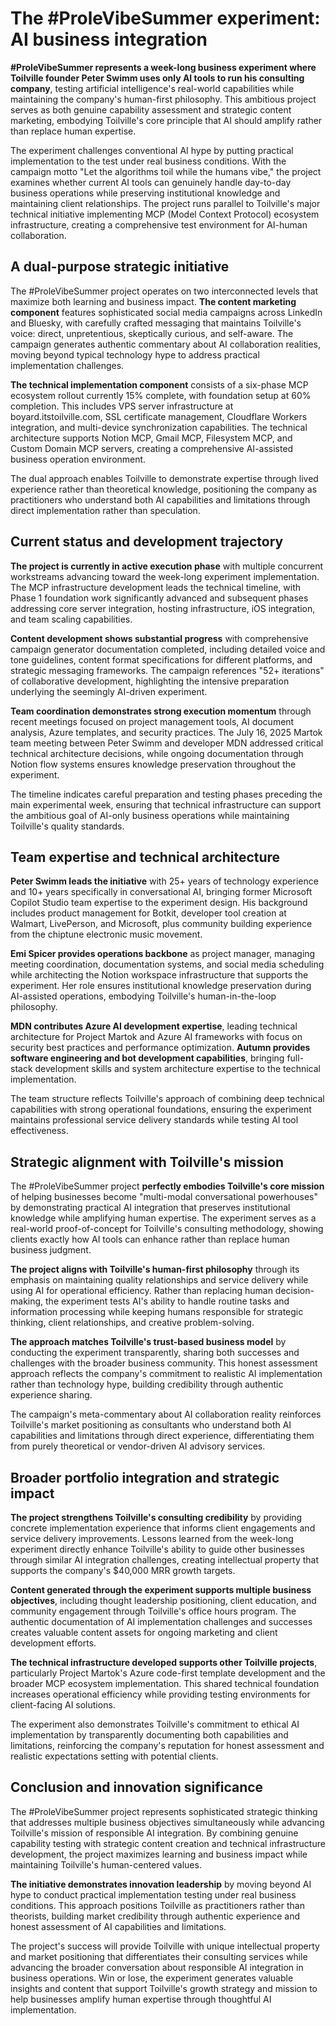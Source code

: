 # The #ProleVibeSummer experiment: AI business integration

**#ProleVibeSummer represents a week-long business experiment where Toilville founder Peter Swimm uses only AI tools to run his consulting company**, testing artificial intelligence's real-world capabilities while maintaining the company's human-first philosophy. This ambitious project serves as both genuine capability assessment and strategic content marketing, embodying Toilville's core principle that AI should amplify rather than replace human expertise.

The experiment challenges conventional AI hype by putting practical implementation to the test under real business conditions. With the campaign motto "Let the algorithms toil while the humans vibe," the project examines whether current AI tools can genuinely handle day-to-day business operations while preserving institutional knowledge and maintaining client relationships. The project runs parallel to Toilville's major technical initiative implementing MCP (Model Context Protocol) ecosystem infrastructure, creating a comprehensive test environment for AI-human collaboration.

## A dual-purpose strategic initiative

The #ProleVibeSummer project operates on two interconnected levels that maximize both learning and business impact. **The content marketing component** features sophisticated social media campaigns across LinkedIn and Bluesky, with carefully crafted messaging that maintains Toilville's voice: direct, unpretentious, skeptically curious, and self-aware. The campaign generates authentic commentary about AI collaboration realities, moving beyond typical technology hype to address practical implementation challenges.

**The technical implementation component** consists of a six-phase MCP ecosystem rollout currently 15% complete, with foundation setup at 60% completion. This includes VPS server infrastructure at boyard.itstoilville.com, SSL certificate management, Cloudflare Workers integration, and multi-device synchronization capabilities. The technical architecture supports Notion MCP, Gmail MCP, Filesystem MCP, and Custom Domain MCP servers, creating a comprehensive AI-assisted business operation environment.

The dual approach enables Toilville to demonstrate expertise through lived experience rather than theoretical knowledge, positioning the company as practitioners who understand both AI capabilities and limitations through direct implementation rather than speculation.

## Current status and development trajectory

**The project is currently in active execution phase** with multiple concurrent workstreams advancing toward the week-long experiment implementation. The MCP infrastructure development leads the technical timeline, with Phase 1 foundation work significantly advanced and subsequent phases addressing core server integration, hosting infrastructure, iOS integration, and team scaling capabilities.

**Content development shows substantial progress** with comprehensive campaign generator documentation completed, including detailed voice and tone guidelines, content format specifications for different platforms, and strategic messaging frameworks. The campaign references "52+ iterations" of collaborative development, highlighting the intensive preparation underlying the seemingly AI-driven experiment.

**Team coordination demonstrates strong execution momentum** through recent meetings focused on project management tools, AI document analysis, Azure templates, and security practices. The July 16, 2025 Martok team meeting between Peter Swimm and developer MDN addressed critical technical architecture decisions, while ongoing documentation through Notion flow systems ensures knowledge preservation throughout the experiment.

The timeline indicates careful preparation and testing phases preceding the main experimental week, ensuring that technical infrastructure can support the ambitious goal of AI-only business operations while maintaining Toilville's quality standards.

## Team expertise and technical architecture

**Peter Swimm leads the initiative** with 25+ years of technology experience and 10+ years specifically in conversational AI, bringing former Microsoft Copilot Studio team expertise to the experiment design. His background includes product management for Botkit, developer tool creation at Walmart, LivePerson, and Microsoft, plus community building experience from the chiptune electronic music movement.

**Emi Spicer provides operations backbone** as project manager, managing meeting coordination, documentation systems, and social media scheduling while architecting the Notion workspace infrastructure that supports the experiment. Her role ensures institutional knowledge preservation during AI-assisted operations, embodying Toilville's human-in-the-loop philosophy.

**MDN contributes Azure AI development expertise**, leading technical architecture for Project Martok and Azure AI frameworks with focus on security best practices and performance optimization. **Autumn provides software engineering and bot development capabilities**, bringing full-stack development skills and system architecture expertise to the technical implementation.

The team structure reflects Toilville's approach of combining deep technical capabilities with strong operational foundations, ensuring the experiment maintains professional service delivery standards while testing AI tool effectiveness.

## Strategic alignment with Toilville's mission

The #ProleVibeSummer project **perfectly embodies Toilville's core mission** of helping businesses become "multi-modal conversational powerhouses" by demonstrating practical AI integration that preserves institutional knowledge while amplifying human expertise. The experiment serves as a real-world proof-of-concept for Toilville's consulting methodology, showing clients exactly how AI tools can enhance rather than replace human business judgment.

**The project aligns with Toilville's human-first philosophy** through its emphasis on maintaining quality relationships and service delivery while using AI for operational efficiency. Rather than replacing human decision-making, the experiment tests AI's ability to handle routine tasks and information processing while keeping humans responsible for strategic thinking, client relationships, and creative problem-solving.

**The approach matches Toilville's trust-based business model** by conducting the experiment transparently, sharing both successes and challenges with the broader business community. This honest assessment approach reflects the company's commitment to realistic AI implementation rather than technology hype, building credibility through authentic experience sharing.

The campaign's meta-commentary about AI collaboration reality reinforces Toilville's market positioning as consultants who understand both AI capabilities and limitations through direct experience, differentiating them from purely theoretical or vendor-driven AI advisory services.

## Broader portfolio integration and strategic impact

**The project strengthens Toilville's consulting credibility** by providing concrete implementation experience that informs client engagements and service delivery improvements. Lessons learned from the week-long experiment directly enhance Toilville's ability to guide other businesses through similar AI integration challenges, creating intellectual property that supports the company's $40,000 MRR growth targets.

**Content generated through the experiment supports multiple business objectives**, including thought leadership positioning, client education, and community engagement through Toilville's office hours program. The authentic documentation of AI implementation challenges and successes creates valuable content assets for ongoing marketing and client development efforts.

**The technical infrastructure developed supports other Toilville projects**, particularly Project Martok's Azure code-first template development and the broader MCP ecosystem implementation. This shared technical foundation increases operational efficiency while providing testing environments for client-facing AI solutions.

The experiment also demonstrates Toilville's commitment to ethical AI implementation by transparently documenting both capabilities and limitations, reinforcing the company's reputation for honest assessment and realistic expectations setting with potential clients.

## Conclusion and innovation significance

The #ProleVibeSummer project represents sophisticated strategic thinking that addresses multiple business objectives simultaneously while advancing Toilville's mission of responsible AI integration. By combining genuine capability testing with strategic content creation and technical infrastructure development, the project maximizes learning and business impact while maintaining Toilville's human-centered values.

**The initiative demonstrates innovation leadership** by moving beyond AI hype to conduct practical implementation testing under real business conditions. This approach positions Toilville as practitioners rather than theorists, building market credibility through authentic experience and honest assessment of AI capabilities and limitations.

The project's success will provide Toilville with unique intellectual property and market positioning that differentiates their consulting services while advancing the broader conversation about responsible AI integration in business operations. Win or lose, the experiment generates valuable insights and content that support Toilville's growth strategy and mission to help businesses amplify human expertise through thoughtful AI implementation.